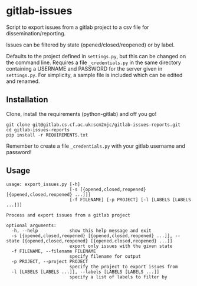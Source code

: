 # gitlab-issues

Script to export issues from a gitlab project to a csv file for dissemination/reporting.

Issues can be filtered by state (opened/closed/reopened) or by label.

Defaults to the project defined in `settings.py`, but this can be changed on the command line.
Requires a file `_credentials.py` in the same directory containing a USERNAME and PASSWORD for the server given in `settings.py`. For simplicity, a sample file is included which can be edited and renamed.

## Installation
Clone, install the requirements (python-gitlab) and off you go!

```
git clone git@gitlab.cs.cf.ac.uk:scm2mjc/gitlab-issues-reports.git
cd gitlab-issues-reports
pip install -r REQUIREMENTS.txt
```

Remember to create a file `_credentials.py` with your gitlab username and password!

## Usage

```
usage: export_issues.py [-h]
                        [-s [{opened,closed,reopened} [{opened,closed,reopened} ...]]]
                        [-f FILENAME] [-p PROJECT] [-l [LABELS [LABELS ...]]]

Process and export issues from a gitlab project

optional arguments:
  -h, --help            show this help message and exit
  -s [{opened,closed,reopened} [{opened,closed,reopened} ...]], --state [{opened,closed,reopened} [{opened,closed,reopened} ...]]
                        export only issues with the given state
  -f FILENAME, --filename FILENAME
                        specify filename for output
  -p PROJECT, --project PROJECT
                        specify the project to export issues from
  -l [LABELS [LABELS ...]], --labels [LABELS [LABELS ...]]
                        specify a list of labels to filter by
```
